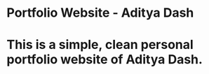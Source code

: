 # Portfolio Website - Aditya Dash 
# This is a simple, clean personal portfolio website of Aditya Dash.  